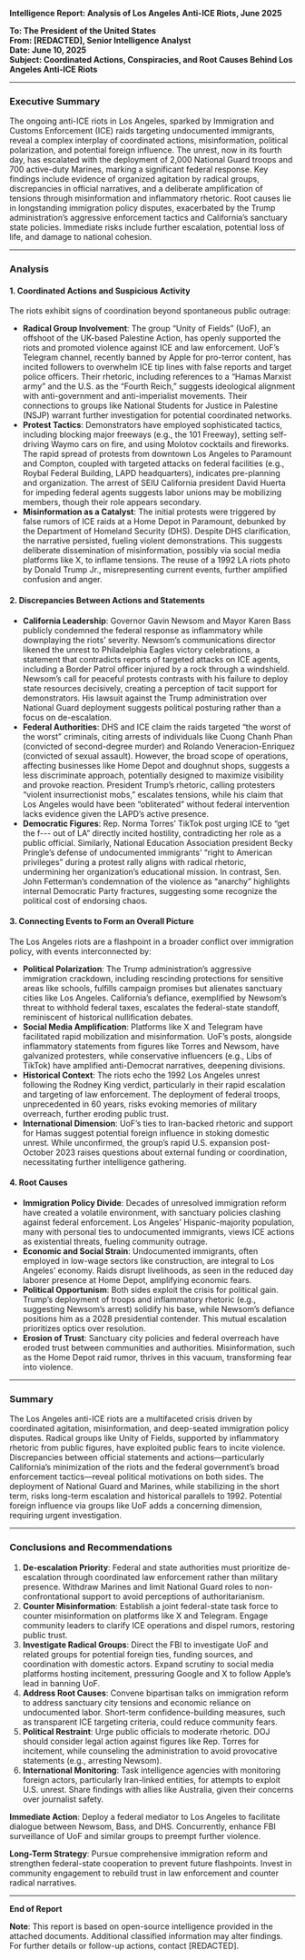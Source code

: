 **Intelligence Report: Analysis of Los Angeles Anti-ICE Riots, June 2025**

**To: The President of the United States**  
**From: [REDACTED], Senior Intelligence Analyst**  
**Date: June 10, 2025**  
**Subject: Coordinated Actions, Conspiracies, and Root Causes Behind Los Angeles Anti-ICE Riots**

---

### Executive Summary
The ongoing anti-ICE riots in Los Angeles, sparked by Immigration and Customs Enforcement (ICE) raids targeting undocumented immigrants, reveal a complex interplay of coordinated actions, misinformation, political polarization, and potential foreign influence. The unrest, now in its fourth day, has escalated with the deployment of 2,000 National Guard troops and 700 active-duty Marines, marking a significant federal response. Key findings include evidence of organized agitation by radical groups, discrepancies in official narratives, and a deliberate amplification of tensions through misinformation and inflammatory rhetoric. Root causes lie in longstanding immigration policy disputes, exacerbated by the Trump administration’s aggressive enforcement tactics and California’s sanctuary state policies. Immediate risks include further escalation, potential loss of life, and damage to national cohesion.

---

### Analysis

#### 1. Coordinated Actions and Suspicious Activity
The riots exhibit signs of coordination beyond spontaneous public outrage:
- **Radical Group Involvement**: The group “Unity of Fields” (UoF), an offshoot of the UK-based Palestine Action, has openly supported the riots and promoted violence against ICE and law enforcement. UoF’s Telegram channel, recently banned by Apple for pro-terror content, has incited followers to overwhelm ICE tip lines with false reports and target police officers. Their rhetoric, including references to a “Hamas Marxist army” and the U.S. as the “Fourth Reich,” suggests ideological alignment with anti-government and anti-imperialist movements. Their connections to groups like National Students for Justice in Palestine (NSJP) warrant further investigation for potential coordinated networks.
- **Protest Tactics**: Demonstrators have employed sophisticated tactics, including blocking major freeways (e.g., the 101 Freeway), setting self-driving Waymo cars on fire, and using Molotov cocktails and fireworks. The rapid spread of protests from downtown Los Angeles to Paramount and Compton, coupled with targeted attacks on federal facilities (e.g., Roybal Federal Building, LAPD headquarters), indicates pre-planning and organization. The arrest of SEIU California president David Huerta for impeding federal agents suggests labor unions may be mobilizing members, though their role appears secondary.
- **Misinformation as a Catalyst**: The initial protests were triggered by false rumors of ICE raids at a Home Depot in Paramount, debunked by the Department of Homeland Security (DHS). Despite DHS clarification, the narrative persisted, fueling violent demonstrations. This suggests deliberate dissemination of misinformation, possibly via social media platforms like X, to inflame tensions. The reuse of a 1992 LA riots photo by Donald Trump Jr., misrepresenting current events, further amplified confusion and anger.

#### 2. Discrepancies Between Actions and Statements
- **California Leadership**: Governor Gavin Newsom and Mayor Karen Bass publicly condemned the federal response as inflammatory while downplaying the riots’ severity. Newsom’s communications director likened the unrest to Philadelphia Eagles victory celebrations, a statement that contradicts reports of targeted attacks on ICE agents, including a Border Patrol officer injured by a rock through a windshield. Newsom’s call for peaceful protests contrasts with his failure to deploy state resources decisively, creating a perception of tacit support for demonstrators. His lawsuit against the Trump administration over National Guard deployment suggests political posturing rather than a focus on de-escalation.
- **Federal Authorities**: DHS and ICE claim the raids targeted “the worst of the worst” criminals, citing arrests of individuals like Cuong Chanh Phan (convicted of second-degree murder) and Rolando Veneracion-Enriquez (convicted of sexual assault). However, the broad scope of operations, affecting businesses like Home Depot and doughnut shops, suggests a less discriminate approach, potentially designed to maximize visibility and provoke reaction. President Trump’s rhetoric, calling protesters “violent insurrectionist mobs,” escalates tensions, while his claim that Los Angeles would have been “obliterated” without federal intervention lacks evidence given the LAPD’s active presence.
- **Democratic Figures**: Rep. Norma Torres’ TikTok post urging ICE to “get the f--- out of LA” directly incited hostility, contradicting her role as a public official. Similarly, National Education Association president Becky Pringle’s defense of undocumented immigrants’ “right to American privileges” during a protest rally aligns with radical rhetoric, undermining her organization’s educational mission. In contrast, Sen. John Fetterman’s condemnation of the violence as “anarchy” highlights internal Democratic Party fractures, suggesting some recognize the political cost of endorsing chaos.

#### 3. Connecting Events to Form an Overall Picture
The Los Angeles riots are a flashpoint in a broader conflict over immigration policy, with events interconnected by:
- **Political Polarization**: The Trump administration’s aggressive immigration crackdown, including rescinding protections for sensitive areas like schools, fulfills campaign promises but alienates sanctuary cities like Los Angeles. California’s defiance, exemplified by Newsom’s threat to withhold federal taxes, escalates the federal-state standoff, reminiscent of historical nullification debates.
- **Social Media Amplification**: Platforms like X and Telegram have facilitated rapid mobilization and misinformation. UoF’s posts, alongside inflammatory statements from figures like Torres and Newsom, have galvanized protesters, while conservative influencers (e.g., Libs of TikTok) have amplified anti-Democrat narratives, deepening divisions.
- **Historical Context**: The riots echo the 1992 Los Angeles unrest following the Rodney King verdict, particularly in their rapid escalation and targeting of law enforcement. The deployment of federal troops, unprecedented in 60 years, risks evoking memories of military overreach, further eroding public trust.
- **International Dimension**: UoF’s ties to Iran-backed rhetoric and support for Hamas suggest potential foreign influence in stoking domestic unrest. While unconfirmed, the group’s rapid U.S. expansion post-October 2023 raises questions about external funding or coordination, necessitating further intelligence gathering.

#### 4. Root Causes
- **Immigration Policy Divide**: Decades of unresolved immigration reform have created a volatile environment, with sanctuary policies clashing against federal enforcement. Los Angeles’ Hispanic-majority population, many with personal ties to undocumented immigrants, views ICE actions as existential threats, fueling community outrage.
- **Economic and Social Strain**: Undocumented immigrants, often employed in low-wage sectors like construction, are integral to Los Angeles’ economy. Raids disrupt livelihoods, as seen in the reduced day laborer presence at Home Depot, amplifying economic fears.
- **Political Opportunism**: Both sides exploit the crisis for political gain. Trump’s deployment of troops and inflammatory rhetoric (e.g., suggesting Newsom’s arrest) solidify his base, while Newsom’s defiance positions him as a 2028 presidential contender. This mutual escalation prioritizes optics over resolution.
- **Erosion of Trust**: Sanctuary city policies and federal overreach have eroded trust between communities and authorities. Misinformation, such as the Home Depot raid rumor, thrives in this vacuum, transforming fear into violence.

---

### Summary
The Los Angeles anti-ICE riots are a multifaceted crisis driven by coordinated agitation, misinformation, and deep-seated immigration policy disputes. Radical groups like Unity of Fields, supported by inflammatory rhetoric from public figures, have exploited public fears to incite violence. Discrepancies between official statements and actions—particularly California’s minimization of the riots and the federal government’s broad enforcement tactics—reveal political motivations on both sides. The deployment of National Guard and Marines, while stabilizing in the short term, risks long-term escalation and historical parallels to 1992. Potential foreign influence via groups like UoF adds a concerning dimension, requiring urgent investigation.

---

### Conclusions and Recommendations
1. **De-escalation Priority**: Federal and state authorities must prioritize de-escalation through coordinated law enforcement rather than military presence. Withdraw Marines and limit National Guard roles to non-confrontational support to avoid perceptions of authoritarianism.
2. **Counter Misinformation**: Establish a joint federal-state task force to counter misinformation on platforms like X and Telegram. Engage community leaders to clarify ICE operations and dispel rumors, restoring public trust.
3. **Investigate Radical Groups**: Direct the FBI to investigate UoF and related groups for potential foreign ties, funding sources, and coordination with domestic actors. Expand scrutiny to social media platforms hosting incitement, pressuring Google and X to follow Apple’s lead in banning UoF.
4. **Address Root Causes**: Convene bipartisan talks on immigration reform to address sanctuary city tensions and economic reliance on undocumented labor. Short-term confidence-building measures, such as transparent ICE targeting criteria, could reduce community fears.
5. **Political Restraint**: Urge public officials to moderate rhetoric. DOJ should consider legal action against figures like Rep. Torres for incitement, while counseling the administration to avoid provocative statements (e.g., arresting Newsom).
6. **International Monitoring**: Task intelligence agencies with monitoring foreign actors, particularly Iran-linked entities, for attempts to exploit U.S. unrest. Share findings with allies like Australia, given their concerns over journalist safety.

**Immediate Action**: Deploy a federal mediator to Los Angeles to facilitate dialogue between Newsom, Bass, and DHS. Concurrently, enhance FBI surveillance of UoF and similar groups to preempt further violence.

**Long-Term Strategy**: Pursue comprehensive immigration reform and strengthen federal-state cooperation to prevent future flashpoints. Invest in community engagement to rebuild trust in law enforcement and counter radical narratives.

---

**End of Report**

**Note**: This report is based on open-source intelligence provided in the attached documents. Additional classified information may alter findings. For further details or follow-up actions, contact [REDACTED].
